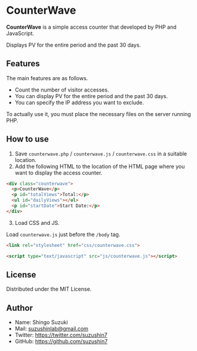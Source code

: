 # CounterWave

**CounterWave** is a simple access counter that developed by PHP and JavaScript.

Displays PV for the entire period and the past 30 days.

## Features

The main features are as follows.

- Count the number of visitor accesses.
- You can display PV for the entire period and the past 30 days.
- You can specify the IP address you want to exclude.

To actually use it, you must place the necessary files on the server running PHP.

## How to use

1. Save `counterwave.php` / `counterwave.js` / `counterwave.css` in a suitable location.
2. Add the following HTML to the location of the HTML page where you want to display the access counter.

```html
<div class="counterwave">
  <p>CounterWave</p>
  <p id="totalViews">Total:</p>
  <ul id="dailyViews"></ul>
  <p id="startDate">Start Date:</p>
</div>
```

3. Load CSS and JS.

Load `counterwave.js` just before the `/body` tag.

```html
<link rel="stylesheet" href="css/counterwave.css">
```

```html
<script type="text/javascript" src="js/counterwave.js"></script>
```

## License

Distributed under the MIT License.

## Author

- Name: Shingo Suzuki
- Mail: suzushinlab@gmail.com
- Twitter: https://twitter.com/suzushin7
- GitHub: https://github.com/suzushin7
